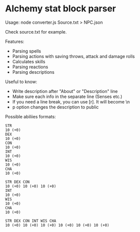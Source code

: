 # Alchemy stat block parser

Usage: node converter.js Source.txt > NPC.json

Check source.txt for example.

Features:
- Parsing spells
- Parsing actions with saving throws, attack and damage rolls
- Calculates skills
- Parsing reactions
- Parsing descriptions

Useful to know:
- Write description after "About" or "Description" line
- Make sure each info in the separate line (Senses etc.)
- If you need a line break, you can use [r]. It will become \n
- p option changes the description to public

Possible abiliies formats:

```
STR
10 (+0)
DEX
10 (+0)
CON
10 (+0)
INT
10 (+0)
WIS
10 (+0)
CHA
10 (+0)
```

```
STR DEX CON
10 (+0) 10 (+0) 10 (+0)
INT
10 (+0)
WIS
10 (+0)
CHA
10 (+0)
```

```
STR DEX CON INT WIS CHA
10 (+0) 10 (+0) 10 (+0) 10 (+0) 10 (+0) 10 (+0)
```
